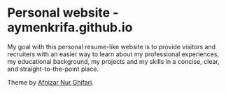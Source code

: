 # Personal website - aymenkrifa.github.io

My goal with this personal resume-like website is to provide visitors and recruiters with an easier way to learn about my professional experiences, my educational background, my projects and my skills in a concise, clear, and straight-to-the-point place.

Theme by [Afnizar Nur Ghifari](https://github.com/afnizarnur/draco).
